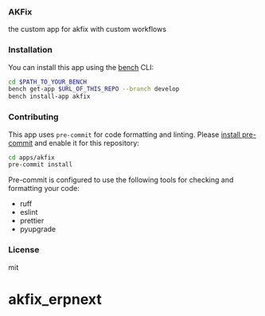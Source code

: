 ### AKFix

the custom app for akfix with custom workflows

### Installation

You can install this app using the [bench](https://github.com/frappe/bench) CLI:

```bash
cd $PATH_TO_YOUR_BENCH
bench get-app $URL_OF_THIS_REPO --branch develop
bench install-app akfix
```

### Contributing

This app uses `pre-commit` for code formatting and linting. Please [install pre-commit](https://pre-commit.com/#installation) and enable it for this repository:

```bash
cd apps/akfix
pre-commit install
```

Pre-commit is configured to use the following tools for checking and formatting your code:

- ruff
- eslint
- prettier
- pyupgrade

### License

mit
# akfix_erpnext
